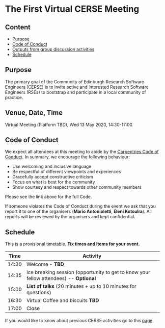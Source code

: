 # The First Virtual CERSE Meeting

## Content
* [Purpose](#purpose)
* [Code of Conduct](#code-of-conduct)
* [Outputs from group discussion activities](#outputs-from-group-discussion-activities)
* [Schedule](#schedule)


## Purpose

The primary goal of the Community of Edinburgh Research Software Engineers (CERSE) is to invite active and interested Research Software Engineers (RSEs) to bootstrap and participate in a local community of practice.

##	Venue, Date, Time

Virtual Meeting (Platform TBD), Wed 13 May 2020, 14:30-17:00.

## Code of Conduct

We expect all attendees at this meeting to abide by the [Carpentries Code of Conduct](https://docs.carpentries.org/topic_folders/policies/code-of-conduct.html). In summary, we encourage the following behaviour:

* Use welcoming and inclusive language
* Be respectful of different viewpoints and experiences
* Gracefully accept constructive criticism
* Focus on what is best for the community
* Show courtesy and respect towards other community members

Please see the link above for the full Code.

If someone violates the Code of Conduct during the event we ask that you report it to one of the organisers (**Mario Antonioletti**, **Eleni Kotoulra**). All reports will be reviewed by the organisers and kept confidential.  

## Schedule

This is a provisional timetable. **Fix times and items for your event.**

|Time  | Activity      |
|------| ------|
|14:30 | Welcome - **TBD** |
|14:35 | Ice breaking session (opportunity to get to know your fellow attendees) -- **Optional** |
|15:00 | **List of talks** (20 minutes + up to 10 minutes for questions) |
|16:30 | Virtual Coffee and biscuits **TBD** |
|17:00 | Close |

If you would like to know about previous CERSE activities go to this [page](https://cerse.github.io/).

